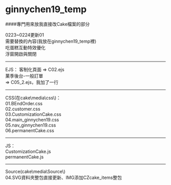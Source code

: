 # ginnychen19_temp
####專門用來放我直接改Cake檔案的部分

0223~0224更新01<br>
需要替換的內容(我放在ginnychen19_temp裡)<br>
吃蛋糕互動特效優化<br>
浮窗開啟與關閉<br>
<hr>
EJS：
客制化頁面 => C02.ejs<br>
菓季後台-一般訂單<br>
=> C05_2.ejs，我加了一行<title>菓季後台-一般訂單</title><br>
<hr>
CSS(在cake\media\css\)：<br>
01.BEndOrder.css<br>
02.customer.css<br>
03.CustomizationCake.css<br>
04.main_ginnychen19.css<br>
05.nav_ginnychen19.css<br>
06.permanentCake.css<br>
<hr>
JS：<br>
CustomizationCake.js<br>
permanentCake.js<br>
<hr>
Source(cake\media\Source\)<br>
04.SVG資料夾整包直接更新、IMG添加CZcake_items整包<br>

